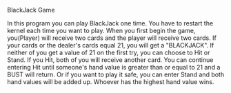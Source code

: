 BlackJack Game

In this program you can play BlackJack one time. You have to restart the kernel each time you want to play. When you first begin the game, you(Player) will receive two cards and the player will receive two cards. If your cards or the dealer's cards equal 21, you will get a "BLACKJACK". If neither of you get a value of 21 on the first try, you can choose to Hit or Stand. If you Hit, both of you will receive another card. You can continue entering Hit until someone's hand value is greater than or equal to 21 and a BUST will return. Or if you want to play it safe, you can enter Stand and both hand values will be added up. Whoever has the highest hand value wins.